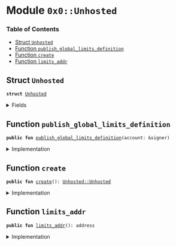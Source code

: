 
<a name="0x0_Unhosted"></a>

# Module `0x0::Unhosted`

### Table of Contents

-  [Struct `Unhosted`](#0x0_Unhosted_Unhosted)
-  [Function `publish_global_limits_definition`](#0x0_Unhosted_publish_global_limits_definition)
-  [Function `create`](#0x0_Unhosted_create)
-  [Function `limits_addr`](#0x0_Unhosted_limits_addr)



<a name="0x0_Unhosted_Unhosted"></a>

## Struct `Unhosted`



<pre><code><b>struct</b> <a href="#0x0_Unhosted">Unhosted</a>
</code></pre>



<details>
<summary>Fields</summary>


<dl>
<dt>

<code>dummy_field: bool</code>
</dt>
<dd>

</dd>
</dl>


</details>

<a name="0x0_Unhosted_publish_global_limits_definition"></a>

## Function `publish_global_limits_definition`



<pre><code><b>public</b> <b>fun</b> <a href="#0x0_Unhosted_publish_global_limits_definition">publish_global_limits_definition</a>(account: &signer)
</code></pre>



<details>
<summary>Implementation</summary>


<pre><code><b>public</b> <b>fun</b> <a href="#0x0_Unhosted_publish_global_limits_definition">publish_global_limits_definition</a>(account: &signer) {
    <b>assert</b>(<a href="Signer.md#0x0_Signer_address_of">Signer::address_of</a>(account) == <a href="#0x0_Unhosted_limits_addr">limits_addr</a>(), 100042);
    // These are limits for testnet _only_.
    <a href="AccountLimits.md#0x0_AccountLimits_publish_unrestricted_limits">AccountLimits::publish_unrestricted_limits</a>(account);
    /*<a href="AccountLimits.md#0x0_AccountLimits_publish_limits_definition">AccountLimits::publish_limits_definition</a>(
        10000,
        10000,
        50000,
        31540000000000
    );*/
    <a href="AccountLimits.md#0x0_AccountLimits_certify_limits_definition">AccountLimits::certify_limits_definition</a>(account, <a href="#0x0_Unhosted_limits_addr">limits_addr</a>());
}
</code></pre>



</details>

<a name="0x0_Unhosted_create"></a>

## Function `create`



<pre><code><b>public</b> <b>fun</b> <a href="#0x0_Unhosted_create">create</a>(): <a href="#0x0_Unhosted_Unhosted">Unhosted::Unhosted</a>
</code></pre>



<details>
<summary>Implementation</summary>


<pre><code><b>public</b> <b>fun</b> <a href="#0x0_Unhosted_create">create</a>(): <a href="#0x0_Unhosted">Unhosted</a> {
    <b>assert</b>(<a href="Testnet.md#0x0_Testnet_is_testnet">Testnet::is_testnet</a>(), 10041);
    <a href="#0x0_Unhosted">Unhosted</a> {  }
}
</code></pre>



</details>

<a name="0x0_Unhosted_limits_addr"></a>

## Function `limits_addr`



<pre><code><b>public</b> <b>fun</b> <a href="#0x0_Unhosted_limits_addr">limits_addr</a>(): address
</code></pre>



<details>
<summary>Implementation</summary>


<pre><code><b>public</b> <b>fun</b> <a href="#0x0_Unhosted_limits_addr">limits_addr</a>(): address {
    <a href="CoreAddresses.md#0x0_CoreAddresses_ASSOCIATION_ROOT_ADDRESS">CoreAddresses::ASSOCIATION_ROOT_ADDRESS</a>()
}
</code></pre>



</details>
